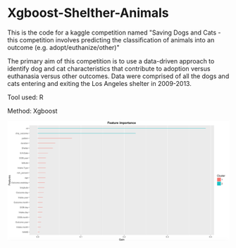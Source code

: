 # Xgboost-Shelther-Animals

This is the code for a kaggle competition named "Saving Dogs and Cats - this competition involves predicting the classification of animals into an outcome (e.g. adopt/euthanize/other)"

The primary aim of this competition is to use a data-driven approach to identify dog and cat characteristics that contribute to adoption versus euthanasia versus other outcomes. Data were comprised of all the dogs and cats entering and exiting the Los Angeles  shelter in 2009-2013.

Tool used: R

Method: Xgboost

![alt tag](https://github.com/vergil9312/Xgboost-Shelther-Animals/blob/master/Xgboost/cat.feature%20importance.png?raw=true)
